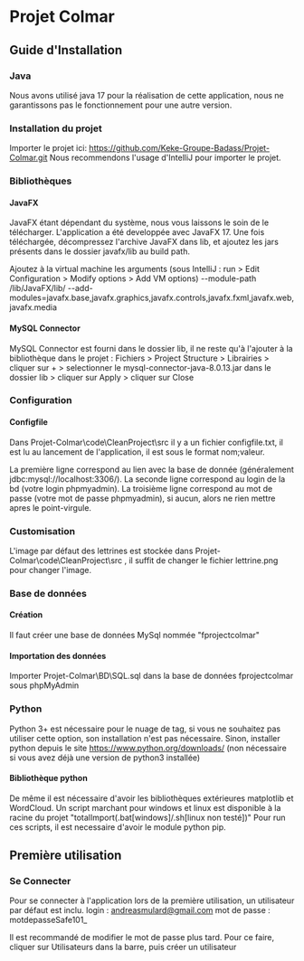 # Projet Colmar
## Guide d'Installation
### Java
Nous avons utilisé java 17 pour la réalisation de cette application, nous ne garantissons pas le fonctionnement pour une autre version.

### Installation du projet
Importer le projet ici: https://github.com/Keke-Groupe-Badass/Projet-Colmar.git
Nous recommendons l'usage d'IntelliJ pour importer le projet.

### Bibliothèques
#### JavaFX
JavaFX étant dépendant du système, nous vous laissons le soin de le télécharger. L'application a été developpée avec JavaFX 17.
Une fois téléchargée, décompressez l'archive JavaFX dans lib, et ajoutez les jars présents dans le dossier javafx/lib au build path.


Ajoutez à la virtual machine les arguments (sous IntelliJ : run > Edit Configuration > Modify options > Add VM options)
--module-path <chemin absolu>/lib/JavaFX/lib/ --add-modules=javafx.base,javafx.graphics,javafx.controls,javafx.fxml,javafx.web,javafx.media

#### MySQL Connector
MySQL Connector est fourni dans le dossier lib, il ne reste qu'à l'ajouter à la bibliothèque dans le projet :
Fichiers > Project Structure > Librairies > cliquer sur + > selectionner le mysql-connector-java-8.0.13.jar dans le dossier lib > cliquer sur Apply > cliquer sur Close

### Configuration
#### Configfile
Dans Projet-Colmar\code\CleanProject\src il y a un fichier configfile.txt, il est lu au lancement de l'application, il est sous le format nom;valeur.

La première ligne correspond au lien avec la base de donnée (généralement jdbc:mysql://localhost:3306/<nom db>).
La seconde ligne correspond au login de la bd (votre login phpmyadmin).
La troisième ligne correspond au mot de passe (votre mot de passe phpmyadmin), si aucun, alors ne rien mettre apres le point-virgule.

### Customisation
L'image par défaut des lettrines est stockée dans Projet-Colmar\code\CleanProject\src , il suffit de changer le fichier lettrine.png pour changer l'image.

### Base de données
#### Création
Il faut créer une base de données MySql nommée "fprojectcolmar"
#### Importation des données
Importer Projet-Colmar\BD\SQL.sql dans la base de données fprojectcolmar sous phpMyAdmin

### Python
Python 3+ est nécessaire pour le nuage de tag, si vous ne souhaitez pas utiliser cette option, son installation n'est pas nécessaire.
Sinon, installer python depuis le site https://www.python.org/downloads/ (non nécessaire si vous avez déjà une version de python3 installée)

#### Bibliothèque python
De même il est nécessaire d'avoir les bibliothèques extérieures matplotlib et WordCloud. Un script marchant pour windows et linux est disponible à la racine du projet "totalImport(.bat[windows]/.sh[linux non testé])"
Pour run ces scripts, il est necessaire d'avoir le module python pip.

## Première utilisation
### Se Connecter
Pour se connecter à l'application lors de la première utilisation, un utilisateur par défaut est inclu.
login : andreasmulard@gmail.com 
mot de passe : motdepasseSafe101_

Il est recommandé de modifier le mot de passe plus tard. Pour ce faire, cliquer sur Utilisateurs dans la barre, puis créer un utilisateur